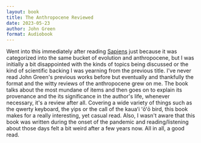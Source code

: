 ```yaml
---
layout: book
title: The Anthropocene Reviewed
date: 2023-05-23
author: John Green
format: Audiobook
---
```


Went into this immediately after reading [Sapiens](/reading/sapiens) just because it was categorized into the same bucket of evolution and anthropocene, but I was initially a bit disappointed with the kinds of topics being discussed or the kind of scientific backing I was yearning from the previous title. I've never read John Green's previous works before but eventually and thankfully the format and the witty reviews of the anthropocene grew on me. The book talks about the most mundane of items and then goes on to explain its provenance and the its significance in the author's life, whenever necessary, it's a review after all. Covering a wide variety of things such as the qwerty keyboard, the yips or the call of the kauaʻi ʻōʻō bird, this book makes for a really interesting, yet casual read. Also, I wasn't aware that this book was written during the onset of the pandemic and reading/listening about those days felt a bit weird after a few years now. All in all, a good read.

